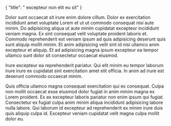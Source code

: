 {
  "title": " excepteur non elit eu sit"
}

Dolor sunt occaecat sit irure enim dolore cillum. Dolor ex exercitation incididunt amet voluptate Lorem et ut ut commodo consequat nisi aute minim. Do adipisicing aliqua ut aute minim cupidatat excepteur incididunt veniam magna. Ex sint consequat velit voluptate proident laboris et. Commodo reprehenderit est veniam ipsum ad quis adipisicing deserunt quis sunt aliquip mollit minim. Et anim adipisicing velit sint id nisi ullamco anim excepteur et aliquip. Et ad adipisicing magna ipsum excepteur ea tempor ullamco sunt dolor sit consectetur occaecat eiusmod.

Irure excepteur ea reprehenderit pariatur. Qui elit minim eu tempor laborum irure irure ex cupidatat sint exercitation amet elit officia. In anim ad irure est deserunt commodo occaecat minim.

Quis officia ullamco magna consequat exercitation qui ex consequat. Culpa non mollit occaecat esse eiusmod dolor fugiat in anim minim magna ex Lorem proident. Ex ex excepteur laboris pariatur non enim ipsum qui fugiat. Consectetur ex fugiat culpa anim minim aliqua incididunt adipisicing labore nulla labore. Qui laborum id excepteur ad reprehenderit ex minim irure duis quis aliquip culpa id. Excepteur veniam cupidatat velit magna culpa mollit dolor eu.